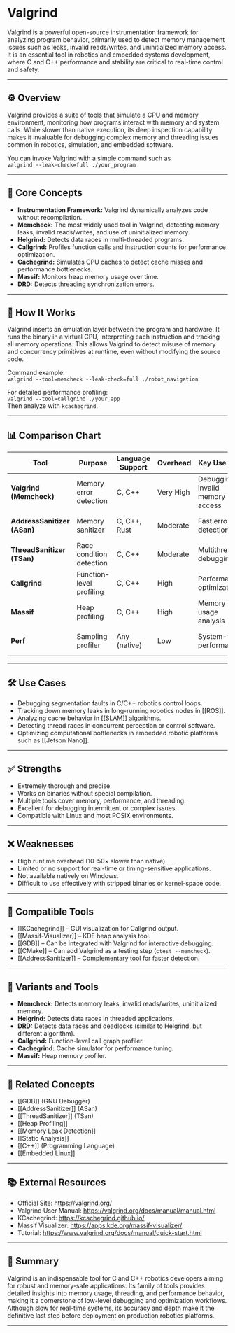 # Valgrind

Valgrind is a powerful open-source instrumentation framework for analyzing program behavior, primarily used to detect memory management issues such as leaks, invalid reads/writes, and uninitialized memory access. It is an essential tool in robotics and embedded systems development, where C and C++ performance and stability are critical to real-time control and safety.

---

## ⚙️ Overview

Valgrind provides a suite of tools that simulate a CPU and memory environment, monitoring how programs interact with memory and system calls. While slower than native execution, its deep inspection capability makes it invaluable for debugging complex memory and threading issues common in robotics, simulation, and embedded software.

You can invoke Valgrind with a simple command such as  
`valgrind --leak-check=full ./your_program`

---

## 🧠 Core Concepts

- **Instrumentation Framework:** Valgrind dynamically analyzes code without recompilation.
- **Memcheck:** The most widely used tool in Valgrind, detecting memory leaks, invalid reads/writes, and use of uninitialized memory.
- **Helgrind:** Detects data races in multi-threaded programs.
- **Callgrind:** Profiles function calls and instruction counts for performance optimization.
- **Cachegrind:** Simulates CPU caches to detect cache misses and performance bottlenecks.
- **Massif:** Monitors heap memory usage over time.
- **DRD:** Detects threading synchronization errors.

---

## 🧩 How It Works

Valgrind inserts an emulation layer between the program and hardware. It runs the binary in a virtual CPU, interpreting each instruction and tracking all memory operations. This allows Valgrind to detect misuse of memory and concurrency primitives at runtime, even without modifying the source code.

Command example:  
`valgrind --tool=memcheck --leak-check=full ./robot_navigation`

For detailed performance profiling:  
`valgrind --tool=callgrind ./your_app`  
Then analyze with `kcachegrind`.

---

## 📊 Comparison Chart

| Tool | Purpose | Language Support | Overhead | Key Use Case | Notes |
|------|----------|------------------|-----------|---------------|--------|
| **Valgrind (Memcheck)** | Memory error detection | C, C++ | Very High | Debugging invalid memory access | Most detailed memory analysis |
| **AddressSanitizer (ASan)** | Memory sanitizer | C, C++, Rust | Moderate | Fast error detection | Compiler-based, less detailed |
| **ThreadSanitizer (TSan)** | Race condition detection | C, C++ | Moderate | Multithreading debugging | Detects data races quickly |
| **Callgrind** | Function-level profiling | C, C++ | High | Performance optimization | Integrates with KCachegrind |
| **Massif** | Heap profiling | C, C++ | High | Memory usage analysis | Visualized with massif-visualizer |
| **Perf** | Sampling profiler | Any (native) | Low | System-wide performance | Kernel-level, less memory detail |

---

## 🛠️ Use Cases

- Debugging segmentation faults in C/C++ robotics control loops.
- Tracking down memory leaks in long-running robotics nodes in [[ROS]].
- Analyzing cache behavior in [[SLAM]] algorithms.
- Detecting thread races in concurrent perception or control software.
- Optimizing computational bottlenecks in embedded robotic platforms such as [[Jetson Nano]].

---

## ✅ Strengths

- Extremely thorough and precise.
- Works on binaries without special compilation.
- Multiple tools cover memory, performance, and threading.
- Excellent for debugging intermittent or complex issues.
- Compatible with Linux and most POSIX environments.

---

## ❌ Weaknesses

- High runtime overhead (10–50× slower than native).
- Limited or no support for real-time or timing-sensitive applications.
- Not available natively on Windows.
- Difficult to use effectively with stripped binaries or kernel-space code.

---

## 🧰 Compatible Tools

- [[KCachegrind]] – GUI visualization for Callgrind output.
- [[Massif-Visualizer]] – KDE heap analysis tool.
- [[GDB]] – Can be integrated with Valgrind for interactive debugging.
- [[CMake]] – Can add Valgrind as a testing step (`ctest --memcheck`).
- [[AddressSanitizer]] – Complementary tool for faster detection.

---

## 🧩 Variants and Tools

- **Memcheck:** Detects memory leaks, invalid reads/writes, uninitialized memory.
- **Helgrind:** Detects data races in threaded applications.
- **DRD:** Detects data races and deadlocks (similar to Helgrind, but different algorithm).
- **Callgrind:** Function-level call graph profiler.
- **Cachegrind:** Cache simulator for performance tuning.
- **Massif:** Heap memory profiler.

---

## 🔗 Related Concepts

- [[GDB]] (GNU Debugger)
- [[AddressSanitizer]] (ASan)
- [[ThreadSanitizer]] (TSan)
- [[Heap Profiling]]
- [[Memory Leak Detection]]
- [[Static Analysis]]
- [[C++]] (Programming Language)
- [[Embedded Linux]]

---

## 📚 External Resources

- Official Site: https://valgrind.org/
- Valgrind User Manual: https://valgrind.org/docs/manual/manual.html
- KCachegrind: https://kcachegrind.github.io/
- Massif Visualizer: https://apps.kde.org/massif-visualizer/
- Tutorial: https://www.valgrind.org/docs/manual/quick-start.html

---

## 🧭 Summary

Valgrind is an indispensable tool for C and C++ robotics developers aiming for robust and memory-safe applications. Its family of tools provides detailed insights into memory usage, threading, and performance behavior, making it a cornerstone of low-level debugging and optimization workflows. Although slow for real-time systems, its accuracy and depth make it the definitive last step before deployment on production robotics platforms.

---

